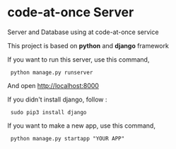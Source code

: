 # code-at-once Server

Server and Database using at code-at-once service

This project is based on **python** and **django** framework

If you want to run this server, use this command,

`  python manage.py runserver  `

And open [http://localhost:8000](http://localhost:8000)

If you didn't install django, follow :

`  sudo pip3 install django  `

If you want to make a new app, use this command,

`  python manage.py startapp "YOUR APP"  `


